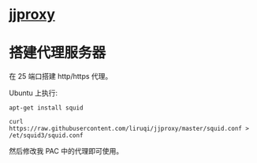 [jjproxy](http://liruqi.github.io/jjproxy/)
=======

搭建代理服务器
==============

在 25 端口搭建 http/https 代理。

Ubuntu 上执行: 

`apt-get install squid`

`curl https://raw.githubusercontent.com/liruqi/jjproxy/master/squid.conf > /et/squid3/squid.conf`

然后修改我 PAC 中的代理即可使用。
